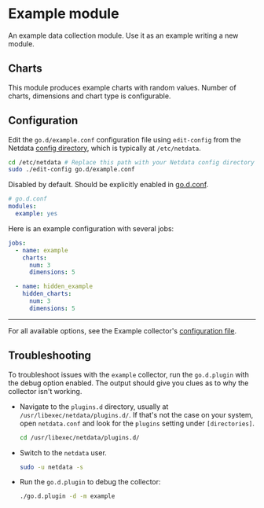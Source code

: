 <!--
title: "Example module"
description: "Use this example data collection module, which produces example charts with random values, to better understand how to build your own collector in Go."
custom_edit_url: "https://github.com/netdata/go.d.plugin/edit/master/modules/example/README.md"
sidebar_label: "Example-go.d.plugin"
learn_status: "Published"
learn_topic_type: "References"
learn_rel_path: "References/Collectors references/Mock Collectors"
-->

# Example module

An example data collection module. Use it as an example writing a new module.

## Charts

This module produces example charts with random values. Number of charts, dimensions and chart type is configurable.

## Configuration

Edit the `go.d/example.conf` configuration file using `edit-config` from the
Netdata [config directory](https://learn.netdata.cloud/docs/configure/nodes), which is typically at `/etc/netdata`.

```bash
cd /etc/netdata # Replace this path with your Netdata config directory
sudo ./edit-config go.d/example.conf
```

Disabled by default. Should be explicitly enabled
in [go.d.conf](https://github.com/netdata/go.d.plugin/blob/master/config/go.d.conf).

```yaml
# go.d.conf
modules:
  example: yes
```

Here is an example configuration with several jobs:

```yaml
jobs:
  - name: example
    charts:
      num: 3
      dimensions: 5

  - name: hidden_example
    hidden_charts:
      num: 3
      dimensions: 5
```

---

For all available options, see the Example
collector's [configuration file](https://github.com/netdata/go.d.plugin/blob/master/config/go.d/example.conf).

## Troubleshooting

To troubleshoot issues with the `example` collector, run the `go.d.plugin` with the debug option enabled. The output
should give you clues as to why the collector isn't working.

- Navigate to the `plugins.d` directory, usually at `/usr/libexec/netdata/plugins.d/`. If that's not the case on
  your system, open `netdata.conf` and look for the `plugins` setting under `[directories]`.

  ```bash
  cd /usr/libexec/netdata/plugins.d/
  ```

- Switch to the `netdata` user.

  ```bash
  sudo -u netdata -s
  ```

- Run the `go.d.plugin` to debug the collector:

  ```bash
  ./go.d.plugin -d -m example
  ```
